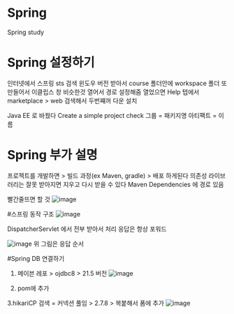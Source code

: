 # Spring
Spring study

# Spring 설정하기
인터넷에서 스프링 sts 검색
윈도우 버전 받아서 course 폴더안에 workspace 폴더 또 만들어서
이클립스 창 비슷한것 열어서 경로 설정해줌
열었으면 Help 텝에서 marketplace > web 검색해서 두번쨰꺼 다운 설치

Java EE 로 바꿨다
Create a simple project check
그룹 = 패키지명
아티팩트 = 이름

# Spring 부가 설명
프로젝트를 개발하면 > 빌드 과정(ex Maven, gradle) > 배포 하게된다
의존성 라이브러리는 잘못 받아지면 지우고 다시 받을 수 있다 
Maven Dependencies 에 경로 있음

빨간줄뜨면 할 것
![image](https://github.com/user-attachments/assets/222351f0-4ee7-401f-a79d-73e5de183b4a)


#스프링 동작 구조
![image](https://github.com/user-attachments/assets/a1c964e7-1b9f-41d2-bd8d-46de8ec3e023)

DispatcherServlet 에서 전부 받아서 처리
응답은 항상 포워드

![image](https://github.com/user-attachments/assets/09b6c953-4ea8-4df0-8b7c-683c79ae4fc9)
위 그림은 응답 순서


#Spring DB 연결하기
1. 메이븐 레포 > ojdbc8 > 21.5 버전
![image](https://github.com/user-attachments/assets/3dfcaaa7-94eb-4587-991c-cef92c4b1be2)
   
2. pom에 추가

3.hikariCP 검색 = 커넥션 풀임 > 2.7.8 > 복붙해서 폼에 추가
![image](https://github.com/user-attachments/assets/d901bbe3-da3b-454b-a688-7f6789a0eddb)
